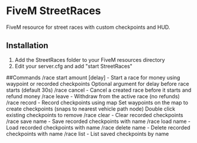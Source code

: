 # FiveM StreetRaces

FiveM resource for street races with custom checkpoints and HUD.

## Installation

1. Add the StreetRaces folder to your FiveM resources directory
2. Edit your server.cfg and add "start StreetRaces"

##Commands
/race start amount [delay] - Start a race for money using waypoint or recorded checkpoints
    Optional argument for delay before race starts (default 30s)
/race cancel - Cancel a created race before it starts and refund money
/race leave - Withdraw from the active race (no refunds)
/race record - Record checkpoints using map
    Set waypoints on the map to create checkpoints (snaps to nearest vehicle path node)
    Double click existing checkpoints to remove
/race clear - Clear recorded checkpoints
/race save name - Save recorded checkpoints with name
/race load name - Load recorded checkpoints with name
/race delete name - Delete recorded checkpoints with name
/race list - List saved checkpoints by name
